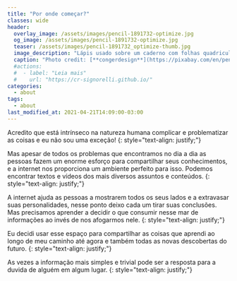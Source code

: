 ```yaml
---
title: "Por onde começar?"
classes: wide
header:
  overlay_image: /assets/images/pencil-1891732-optimize.jpg
  og_image: /assets/images/pencil-1891732-optimize.jpg
  teaser: /assets/images/pencil-1891732_optimize-thumb.jpg
  image_description: "Lápis usado sobre um caderno com folhas quadriculadas"
  caption: "Photo credit: [**congerdesign**](https://pixabay.com/en/pencil-notes-chewed-paper-ball-1891732/)"
  #actions:
  #  - label: "Leia mais"
  #    url: "https://cr-signorelli.github.io/"
categories:
  - about
tags:
  - about
last_modified_at: 2021-04-21T14:09:00-03:00
---
```


Acredito que está intrínseco na natureza humana complicar e problematizar as coisas e eu não sou uma exceção!
{: style="text-align: justify;"}

Mas apesar de todos os problemas que encontramos no dia a dia as pessoas fazem um enorme esforço para compartilhar seus conhecimentos, e a internet nos proporciona um ambiente perfeito para isso. Podemos encontrar textos e vídeos dos mais diversos assuntos e conteúdos.
{: style="text-align: justify;"}

A internet ajuda as pessoas a mostrarem todos os seus lados e a extravasar suas personalidades, nesse ponto deixo cada um tirar suas conclusões. Mas precisamos aprender a decidir o que consumir nesse mar de informações ao invés de nos afogarmos nele.
{: style="text-align: justify;"}

Eu decidi usar esse espaço para compartilhar as coisas que aprendi ao longo de meu caminho até agora e também todas as novas descobertas do futuro.
{: style="text-align: justify;"}

As vezes a informação mais simples e trivial pode ser a resposta para a duvida de alguém em algum lugar.
{: style="text-align: justify;"}
